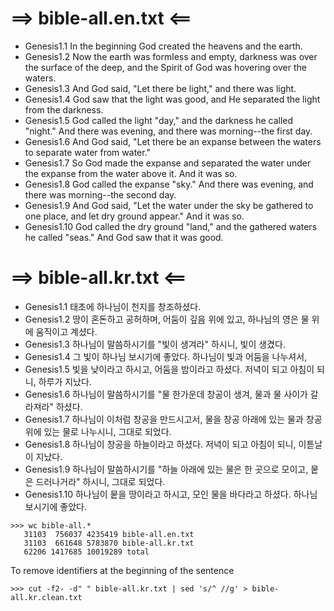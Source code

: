 # ==> bible-all.en.txt <==
* Genesis1.1  In the beginning God created the heavens and the earth.
* Genesis1.2  Now the earth was formless and empty, darkness was over the surface of the deep, and the Spirit of God was hovering over the waters.
* Genesis1.3  And God said, "Let there be light," and there was light.
* Genesis1.4  God saw that the light was good, and He separated the light from the darkness.
* Genesis1.5  God called the light "day," and the darkness he called "night." And there was evening, and there was morning--the first day.
* Genesis1.6  And God said, "Let there be an expanse between the waters to separate water from water."
* Genesis1.7  So God made the expanse and separated the water under the expanse from the water above it. And it was so.
* Genesis1.8  God called the expanse "sky." And there was evening, and there was morning--the second day.
* Genesis1.9  And God said, "Let the water under the sky be gathered to one place, and let dry ground appear." And it was so.
* Genesis1.10  God called the dry ground "land," and the gathered waters he called "seas." And God saw that it was good.

# ==> bible-all.kr.txt <==
* Genesis1.1  태초에 하나님이 천지를 창조하셨다.
* Genesis1.2  땅이 혼돈하고 공허하며, 어둠이 깊음 위에 있고, 하나님의 영은 물 위에 움직이고 계셨다.
* Genesis1.3  하나님이 말씀하시기를 "빛이 생겨라" 하시니, 빛이 생겼다.
* Genesis1.4  그 빛이 하나님 보시기에 좋았다. 하나님이 빛과 어둠을 나누셔서,
* Genesis1.5  빛을 낮이라고 하시고, 어둠을 밤이라고 하셨다. 저녁이 되고 아침이 되니, 하루가 지났다.
* Genesis1.6  하나님이 말씀하시기를 "물 한가운데 창공이 생겨, 물과 물 사이가 갈라져라" 하셨다.
* Genesis1.7  하나님이 이처럼 창공을 만드시고서, 물을 창공 아래에 있는 물과 창공 위에 있는 물로 나누시니, 그대로 되었다.
* Genesis1.8  하나님이 창공을 하늘이라고 하셨다. 저녁이 되고 아침이 되니, 이튿날이 지났다.
* Genesis1.9  하나님이 말씀하시기를 "하늘 아래에 있는 물은 한 곳으로 모이고, 뭍은 드러나거라" 하시니, 그대로 되었다.
* Genesis1.10  하나님이 뭍을 땅이라고 하시고, 모인 물을 바다라고 하셨다. 하나님 보시기에 좋았다.


```
>>> wc bible-all.*
   31103  756037 4235419 bible-all.en.txt
   31103  661648 5783870 bible-all.kr.txt
   62206 1417685 10019289 total
```

To remove identifiers at the beginning of the sentence
```
>>> cut -f2- -d" " bible-all.kr.txt | sed 's/^ //g' > bible-all.kr.clean.txt
```
